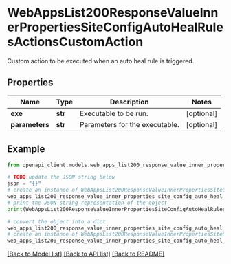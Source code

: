 # WebAppsList200ResponseValueInnerPropertiesSiteConfigAutoHealRulesActionsCustomAction

Custom action to be executed when an auto heal rule is triggered.

## Properties

Name | Type | Description | Notes
------------ | ------------- | ------------- | -------------
**exe** | **str** | Executable to be run. | [optional] 
**parameters** | **str** | Parameters for the executable. | [optional] 

## Example

```python
from openapi_client.models.web_apps_list200_response_value_inner_properties_site_config_auto_heal_rules_actions_custom_action import WebAppsList200ResponseValueInnerPropertiesSiteConfigAutoHealRulesActionsCustomAction

# TODO update the JSON string below
json = "{}"
# create an instance of WebAppsList200ResponseValueInnerPropertiesSiteConfigAutoHealRulesActionsCustomAction from a JSON string
web_apps_list200_response_value_inner_properties_site_config_auto_heal_rules_actions_custom_action_instance = WebAppsList200ResponseValueInnerPropertiesSiteConfigAutoHealRulesActionsCustomAction.from_json(json)
# print the JSON string representation of the object
print(WebAppsList200ResponseValueInnerPropertiesSiteConfigAutoHealRulesActionsCustomAction.to_json())

# convert the object into a dict
web_apps_list200_response_value_inner_properties_site_config_auto_heal_rules_actions_custom_action_dict = web_apps_list200_response_value_inner_properties_site_config_auto_heal_rules_actions_custom_action_instance.to_dict()
# create an instance of WebAppsList200ResponseValueInnerPropertiesSiteConfigAutoHealRulesActionsCustomAction from a dict
web_apps_list200_response_value_inner_properties_site_config_auto_heal_rules_actions_custom_action_from_dict = WebAppsList200ResponseValueInnerPropertiesSiteConfigAutoHealRulesActionsCustomAction.from_dict(web_apps_list200_response_value_inner_properties_site_config_auto_heal_rules_actions_custom_action_dict)
```
[[Back to Model list]](../README.md#documentation-for-models) [[Back to API list]](../README.md#documentation-for-api-endpoints) [[Back to README]](../README.md)


